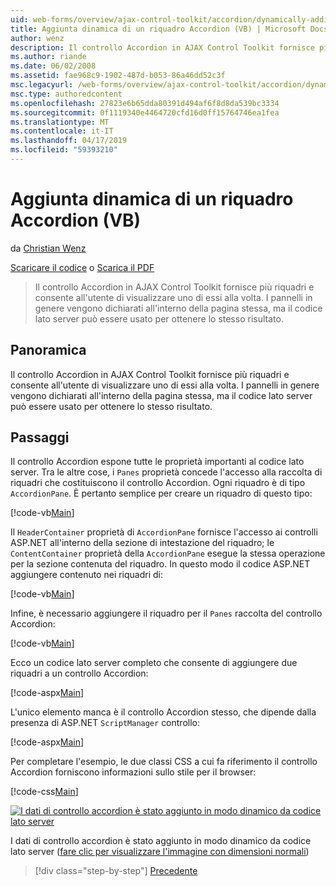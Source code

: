 ```yaml
---
uid: web-forms/overview/ajax-control-toolkit/accordion/dynamically-adding-an-accordion-pane-vb
title: Aggiunta dinamica di un riquadro Accordion (VB) | Microsoft Docs
author: wenz
description: Il controllo Accordion in AJAX Control Toolkit fornisce più riquadri e consente all'utente di visualizzare uno di essi alla volta. I pannelli vengono dichiarati in genere w...
ms.author: riande
ms.date: 06/02/2008
ms.assetid: fae968c9-1902-487d-b053-86a46dd52c3f
msc.legacyurl: /web-forms/overview/ajax-control-toolkit/accordion/dynamically-adding-an-accordion-pane-vb
msc.type: authoredcontent
ms.openlocfilehash: 27823e6b65dda80391d494af6f8d8da539bc3334
ms.sourcegitcommit: 0f1119340e4464720cfd16d0ff15764746ea1fea
ms.translationtype: MT
ms.contentlocale: it-IT
ms.lasthandoff: 04/17/2019
ms.locfileid: "59393210"
---
```

# <a name="dynamically-adding-an-accordion-pane-vb"></a>Aggiunta dinamica di un riquadro Accordion (VB)

da [Christian Wenz](https://github.com/wenz)

[Scaricare il codice](http://download.microsoft.com/download/5/6/d/56d50cef-2011-4c8f-9891-7edc6dc57df9/Accordion2.vb.zip) o [Scarica il PDF](http://download.microsoft.com/download/6/7/1/6718d452-ff89-4d3f-a90e-c74ec2d636a3/accordion2VB.pdf)

> Il controllo Accordion in AJAX Control Toolkit fornisce più riquadri e consente all'utente di visualizzare uno di essi alla volta. I pannelli in genere vengono dichiarati all'interno della pagina stessa, ma il codice lato server può essere usato per ottenere lo stesso risultato.


## <a name="overview"></a>Panoramica

Il controllo Accordion in AJAX Control Toolkit fornisce più riquadri e consente all'utente di visualizzare uno di essi alla volta. I pannelli in genere vengono dichiarati all'interno della pagina stessa, ma il codice lato server può essere usato per ottenere lo stesso risultato.

## <a name="steps"></a>Passaggi

Il controllo Accordion espone tutte le proprietà importanti al codice lato server. Tra le altre cose, i `Panes` proprietà concede l'accesso alla raccolta di riquadri che costituiscono il controllo Accordion. Ogni riquadro è di tipo `AccordionPane`. È pertanto semplice per creare un riquadro di questo tipo:

[!code-vb[Main](dynamically-adding-an-accordion-pane-vb/samples/sample1.vb)]

Il `HeaderContainer` proprietà di `AccordionPane` fornisce l'accesso ai controlli ASP.NET all'interno della sezione di intestazione del riquadro; le `ContentContainer` proprietà della `AccordionPane` esegue la stessa operazione per la sezione contenuta del riquadro. In questo modo il codice ASP.NET aggiungere contenuto nei riquadri di:

[!code-vb[Main](dynamically-adding-an-accordion-pane-vb/samples/sample2.vb)]

Infine, è necessario aggiungere il riquadro per il `Panes` raccolta del controllo Accordion:

[!code-vb[Main](dynamically-adding-an-accordion-pane-vb/samples/sample3.vb)]

Ecco un codice lato server completo che consente di aggiungere due riquadri a un controllo Accordion:

[!code-aspx[Main](dynamically-adding-an-accordion-pane-vb/samples/sample4.aspx)]

L'unico elemento manca è il controllo Accordion stesso, che dipende dalla presenza di ASP.NET `ScriptManager` controllo:

[!code-aspx[Main](dynamically-adding-an-accordion-pane-vb/samples/sample5.aspx)]

Per completare l'esempio, le due classi CSS a cui fa riferimento il controllo Accordion forniscono informazioni sullo stile per il browser:

[!code-css[Main](dynamically-adding-an-accordion-pane-vb/samples/sample6.css)]


[![I dati di controllo accordion è stato aggiunto in modo dinamico da codice lato server](dynamically-adding-an-accordion-pane-vb/_static/image2.png)](dynamically-adding-an-accordion-pane-vb/_static/image1.png)

I dati di controllo accordion è stato aggiunto in modo dinamico da codice lato server ([fare clic per visualizzare l'immagine con dimensioni normali](dynamically-adding-an-accordion-pane-vb/_static/image3.png))

> [!div class="step-by-step"]
> [Precedente](databinding-to-an-accordion-vb.md)
